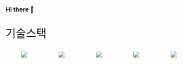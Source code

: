 ### Hi there 👋


<p style="font-size:30px">기술스택</p>
<div style="display: flex; justify-content: space-around;">
  <img src= "https://img.shields.io/badge/VUE.JS-000000?style=for-the-badge&logo=vuedotjs&logoColor=44E192">
  <img src="https://img.shields.io/badge/SpringBoot-6DB33F?&style=for-the-badge&logo=Spring&logoColor=white">
  <img src="https://img.shields.io/badge/HTML-239120?style=for-the-badge&logo=html5&logoColor=white">
  <img src="https://img.shields.io/badge/CSS-239120?&style=for-the-badge&logo=css3&logoColor=white">
  <img src="https://img.shields.io/badge/JavaScript-F7DF1E?style=for-the-badge&logo=JavaScript&logoColor=white">
</div>


<!--
**Yoochangmin/Yoochangmin** is a ✨ _special_ ✨ repository because its `README.md` (this file) appears on your GitHub profile.

Here are some ideas to get you started:

- 🔭 I’m currently working on ...
- 🌱 I’m currently learning ...
- 👯 I’m looking to collaborate on ...
- 🤔 I’m looking for help with ...
- 💬 Ask me about ...
- 📫 How to reach me: ...
- 😄 Pronouns: ...
- ⚡ Fun fact: ...
-->
